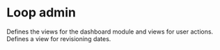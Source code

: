 # Loop admin

Defines the views for the dashboard module and views for user actions.
Defines a view for revisioning dates.